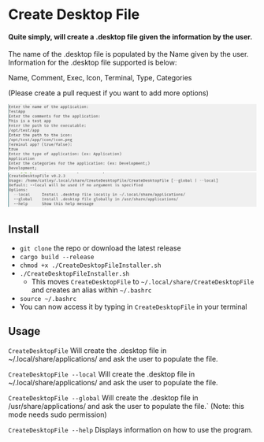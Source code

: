 # Create Desktop File

#### Quite simply, will create a .desktop file given the information by the user.

The name of the .desktop file is populated by the Name given by the user. <br>
Information for the .desktop file supported is below:

Name, Comment, Exec, Icon, Terminal, Type, Categories

(Please create a pull request if you want to add more options)

![CDF_Details.png](images/CDF_Details.png)
![CDF_Help.png](images/CDF_Help.png)

## Install 

- `git clone` the repo or download the latest release
- `cargo build --release` 
- `chmod +x ./CreateDesktopFileInstaller.sh`
- `./CreateDesktopFileInstaller.sh` 
  - This moves `CreateDesktopFile` to `~/.local/share/CreateDesktopFile` and creates an alias within `~/.bashrc`
- `source ~/.bashrc`
- You can now access it by typing in `CreateDesktopFile` in your terminal

## Usage

`CreateDesktopFile` Will create the .desktop file in ~/.local/share/applications/ and ask the user to populate the file.

`CreateDesktopFile --local`  Will create the .desktop file in ~/.local/share/applications/ and ask the user to populate the file.

`CreateDesktopFile --global` Will create the .desktop file in /usr/share/applications/ and ask the user to populate the file.` (Note: this mode needs sudo permission)

`CreateDesktopFile --help` Displays information on how to use the program.

